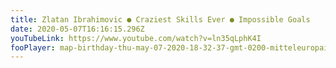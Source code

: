 ```yaml
---
title: Zlatan Ibrahimovic ● Craziest Skills Ever ● Impossible Goals
date: 2020-05-07T16:16:15.296Z
youTubeLink: https://www.youtube.com/watch?v=ln35qLphK4I
fooPlayer: map-birthday-thu-may-07-2020-18-32-37-gmt-0200-mitteleuropaische-sommerzeit-shortname-ibrahimovic-fullname-zlatan-ibrahimovic
---
```

